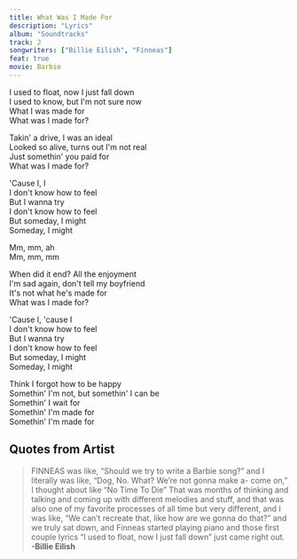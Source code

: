 ```yaml
---
title: What Was I Made For
description: "Lyrics"
album: "Soundtracks"
track: 2
songwriters: ["Billie Eilish", "Finneas"]
feat: true
movie: Barbie
---
```


<p className="verse-one">
I used to float, now I just fall down <br />
I used to know, but I'm not sure now <br />
What I was made for <br />
What was I made for? <br />
<p>
<p className="verse-two">
Takin' a drive, I was an ideal <br />
Looked so alive, turns out I'm not real <br />
Just somethin' you paid for <br />
What was I made for? <br />
</p>
<p className="chorus">
'Cause I, I <br />
I don't know how to feel <br />
But I wanna try <br />
I don't know how to feel <br />
But someday, I might <br />
Someday, I might <br />
</p>
<p className="post-chorus">
Mm, mm, ah <br />
Mm, mm, mm <br />
</p>
<p className="verse-three">
When did it end? All the enjoyment <br />
I'm sad again, don't tell my boyfriend <br />
It's not what he's made for <br />
What was I made for? <br />
</p>
<p className="chorus">
'Cause I, 'cause I <br />
I don't know how to feel <br />
But I wanna try <br />
I don't know how to feel <br />
But someday, I might <br />
Someday, I might <br />
</p>

<p className="outro">
Think I forgot how to be happy <br />
Somethin' I'm not, but somethin' I can be <br />
Somethin' I wait for <br />
Somethin' I'm made for <br />
Somethin' I'm made for <br />
</p>

## Quotes from Artist

<blockquote>
FINNEAS was like, “Should we try to write a Barbie song?” and I literally was like, “Dog, No. What? We’re not gonna make a- come on,” I thought about like “No Time To Die” That was months of thinking and talking and coming up with different melodies and stuff, and that was also one of my favorite processes of all time but very different, and I was like, “We can’t recreate that, like how are we gonna do that?” and we truly sat down, and Finneas started playing piano and those first couple lyrics “I used to float, now I just fall down” just came right out. 
<br />
<b>-Billie Eilish </b>
</blockquote>
